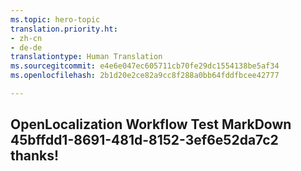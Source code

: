 ```yaml
---
ms.topic: hero-topic
translation.priority.ht:
- zh-cn
- de-de
translationtype: Human Translation
ms.sourcegitcommit: e4e6e047ec605711cb70fe29dc1554138be5af34
ms.openlocfilehash: 2b1d20e2ce82a9cc8f288a0bb64fddfbcee42777

---
```

## OpenLocalization Workflow Test MarkDown 45bffdd1-8691-481d-8152-3ef6e52da7c2 thanks!



<!--HONumber=Jul16_HO4-->


